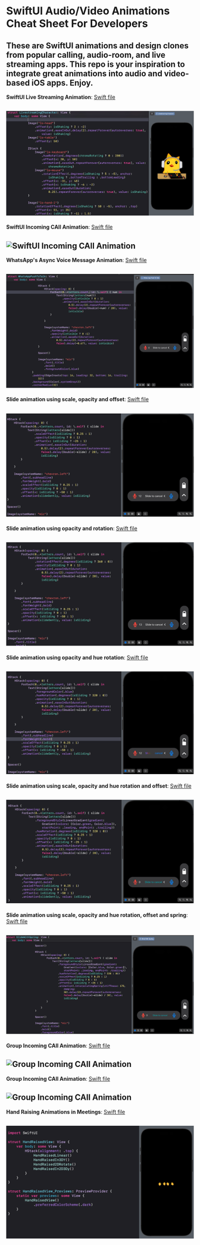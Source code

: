 # SwiftUI Audio/Video Animations Cheat Sheet For Developers

## These are SwiftUI animations and design clones from popular calling, audio-room, and live streaming apps. This repo is your inspiration to integrate great animations into audio and video-based iOS apps. Enjoy.

**SwiftUI Live Streaming Animation**: [Swift file]()

![SwiftUI Live Streaming Animation](https://github.com/GetStream/SwiftUI-open-audio-video-animations/blob/main/imagePreviews/livestreamCharacter.gif)
---

**SwiftUI Incoming CAll Animation**: [Swift file](#)

![SwiftUI Incoming CAll Animation](https://github.com/GetStream/SwiftUICallingAnimationsKit/blob/main/imagePreviews/incomingCall1.gif)
---

**WhatsApp's Async Voice Message Animation**: [Swift file](#)

![WhatsApp's Async Voice Message Animation](https://github.com/GetStream/SwiftUI-open-audio-video-animations/blob/main/imagePreviews/whatsAppPushToTalk.gif)
---

**Slide animation using scale, opacity and offset**: [Swift file](#)

![Slide animation using scale](https://github.com/GetStream/SwiftUI-open-audio-video-animations/blob/main/imagePreviews/slideWithScale.gif)
---

**Slide animation using opacity and rotation**: [Swift file](#)

![Slide animation using opacity and rotation](https://github.com/GetStream/SwiftUI-open-audio-video-animations/blob/main/imagePreviews/slideWithRotation.gif)
---

**Slide animation using opacity and hue rotation**: [Swift file](#)

![Slide animation using opacity and hue rotation](https://github.com/GetStream/SwiftUI-open-audio-video-animations/blob/main/imagePreviews/slideWithHueRotation.gif)
---

**Slide animation using scale, opacity and hue rotation and offset**: [Swift file](#)

![Slide animation using scale, opacity and hue rotation and offset](https://github.com/GetStream/SwiftUI-open-audio-video-animations/blob/main/imagePreviews/slideWithHueRGradient.gif)
---

**Slide animation using scale, opacity and hue rotation, offset and spring**: [Swift file](#)

![Slide animation using scale, opacity and hue rotation, offset and spring](https://github.com/GetStream/SwiftUI-open-audio-video-animations/blob/main/imagePreviews/slideWithSpring.gif)
---

**Group Incoming CAll Animation**: [Swift file](#)

![Group Incoming CAll Animation](https://github.com/GetStream/SwiftUI-open-audio-video-animations/blob/main/imagePreviews/groupIncomingCall.gif)
---

**Group Incoming CAll Animation**: [Swift file](#)

![Group Incoming CAll Animation](https://github.com/GetStream/SwiftUI-open-audio-video-animations/blob/main/imagePreviews/groupIncomingCall2.gif)
---

**Hand Raising Animations in Meetings**: [Swift file]()

![Hand Raising Animations in Meetings](https://github.com/GetStream/SwiftUI-open-audio-video-animations/blob/main/imagePreviews/handRaising.gif)
---
